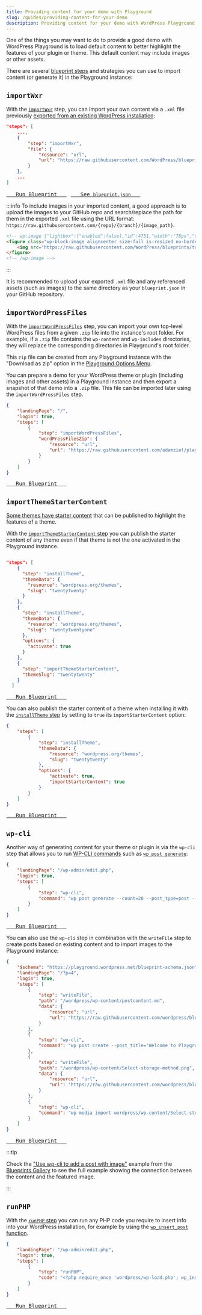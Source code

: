 ```yaml
---
title: Providing content for your demo with Playground
slug: /guides/providing-content-for-your-demo
description: Providing content for your demo with WordPress Playground
---
```


One of the things you may want to do to provide a good demo with WordPress Playground is to load default content to better highlight the features of your plugin or theme. This default content may include images or other assets.

There are several [blueprint steps](/blueprints/steps) and strategies you can use to import content (or generate it) in the Playground instance:

## `importWxr`

With the [`importWxr`](/blueprints/steps#importWxr) step, you can import your own content via a `.xml` file previously [exported from an existing WordPress installation](https://wordpress.org/documentation/article/tools-export-screen/):

```json
"steps": [
	...,
	{
		"step": "importWxr",
		"file": {
			"resource": "url",
			"url": "https://raw.githubusercontent.com/WordPress/blueprints/trunk/blueprints/install-activate-setup-theme-from-gh-repo/blueprint-content.xml"
		}
	},
	...
]
```

[<kbd> &nbsp; Run Blueprint &nbsp; </kbd>](https://playground.wordpress.net/?blueprint-url=https://raw.githubusercontent.com/wordpress/blueprints/trunk/blueprints/install-activate-setup-theme-from-gh-repo/blueprint.json) &nbsp; [<kbd> &nbsp; See <code>blueprint.json</code> &nbsp; </kbd>](https://github.com/WordPress/blueprints/blob/eb6da7dfa295a095eea2e424c0ae83a219803a8d/blueprints/install-activate-setup-theme-from-gh-repo/blueprint.json#L43)

:::info
To include images in your imported content, a good approach is to upload the images to your GitHub repo and search/replace the path for them in the exported `.xml` file using the URL format: `https://raw.githubusercontent.com/{repo}/{branch}/{image_path}`.

```html
<!-- wp:image {"lightbox":{"enabled":false},"id":4751,"width":"78px","sizeSlug":"full","linkDestination":"none","align":"center","className":"no-border"} -->
<figure class="wp-block-image aligncenter size-full is-resized no-border">
	<img src="https://raw.githubusercontent.com/WordPress/blueprints/trunk/blueprints/install-activate-setup-theme-from-gh-repo/images/avatars.png" alt="" class="wp-image-4751" style="width:78px" />
</figure>
<!-- /wp:image -->
```

:::

It is recommended to upload your exported `.xml` file and any referenced assets (such as images) to the same directory as your `blueprint.json` in your GitHub repository.

## `importWordPressFiles`

With the [`importWordPressFiles`](/blueprints/steps#importWordPressFiles) step, you can import your own top-level WordPress files from a given `.zip` file into the instance's root folder. For example, if a `.zip` file contains the `wp-content` and `wp-includes` directories, they will replace the corresponding directories in Playground's root folder.

This `zip` file can be created from any Playground instance with the "Download as zip" option in the [Playground Options Menu](/web-instance#playground-options-menu).

You can prepare a demo for your WordPress theme or plugin (including images and other assets) in a Playground instance and then export a snapshot of that demo into a `.zip` file. This file can be imported later using the `importWordPressFiles` step.

```json
{
	"landingPage": "/",
	"login": true,
	"steps": [
		{
			"step": "importWordPressFiles",
			"wordPressFilesZip": {
				"resource": "url",
				"url": "https://raw.githubusercontent.com/adamziel/playground-sites/main/playground-for-site-builders/playground.zip"
			}
		}
	]
}
```

[<kbd> &nbsp; Run Blueprint &nbsp; </kbd>](https://playground.wordpress.net/builder/builder.html#{%22landingPage%22:%22/%22,%22login%22:true,%22steps%22:[{%22step%22:%22importWordPressFiles%22,%22wordPressFilesZip%22:{%22resource%22:%22url%22,%22url%22:%22https://raw.githubusercontent.com/adamziel/playground-sites/main/playground-for-site-builders/playground.zip%22}}]})

## `importThemeStarterContent`

[Some themes have starter content](https://make.wordpress.org/core/2016/11/30/starter-content-for-themes-in-4-7/) that can be published to highlight the features of a theme.

With the [`importThemeStarterContent` step](/blueprints/steps#importThemeStarterContent) you can publish the starter content of any theme even if that theme is not the one activated in the Playground instance.

```json

"steps": [
    {
      "step": "installTheme",
      "themeData": {
        "resource": "wordpress.org/themes",
        "slug": "twentytwenty"
      }
    },
    {
      "step": "installTheme",
      "themeData": {
        "resource": "wordpress.org/themes",
        "slug": "twentytwentyone"
      },
      "options": {
        "activate": true
      }
    },
    {
      "step": "importThemeStarterContent",
      "themeSlug": "twentytwenty"
    }
  ]

```

[<kbd> &nbsp; Run Blueprint &nbsp; </kbd>](https://playground.wordpress.net/builder/builder.html#{%22steps%22:[{%22step%22:%22installTheme%22,%22themeData%22:{%22resource%22:%22wordpress.org/themes%22,%22slug%22:%22twentytwenty%22}},{%22step%22:%22installTheme%22,%22themeData%22:{%22resource%22:%22wordpress.org/themes%22,%22slug%22:%22twentytwentyone%22},%22options%22:{%22activate%22:true}},{%22step%22:%22importThemeStarterContent%22,%22themeSlug%22:%22twentytwenty%22}]})

You can also publish the starter content of a theme when installing it with the [`installTheme` step](/blueprints/steps#installTheme) by setting to `true` its `importStarterContent` option:

```json
{
	"steps": [
		{
			"step": "installTheme",
			"themeData": {
				"resource": "wordpress.org/themes",
				"slug": "twentytwenty"
			},
			"options": {
				"activate": true,
				"importStarterContent": true
			}
		}
	]
}
```

[<kbd> &nbsp; Run Blueprint &nbsp; </kbd>](https://playground.wordpress.net/builder/builder.html#{%22steps%22:[{%22step%22:%22installTheme%22,%22themeData%22:{%22resource%22:%22wordpress.org/themes%22,%22slug%22:%22twentytwenty%22},%22options%22:{%22activate%22:true,%22importStarterContent%22:true}}]})

## `wp-cli`

Another way of generating content for your theme or plugin is via the `wp-cli` step that allows you to run [WP-CLI commands](https://developer.wordpress.org/cli/commands/) such as [`wp post generate`](https://developer.wordpress.org/cli/commands/post/generate/):

```json
{
	"landingPage": "/wp-admin/edit.php",
	"login": true,
	"steps": [
		{
			"step": "wp-cli",
			"command": "wp post generate --count=20 --post_type=post --post_date=1999-01-04"
		}
	]
}
```

[<kbd> &nbsp; Run Blueprint &nbsp; </kbd>](https://playground.wordpress.net/builder/builder.html#{%22landingPage%22:%22/wp-admin/edit.php%22,%22login%22:true,%22steps%22:[{%22step%22:%22wp-cli%22,%22command%22:%22wp%20post%20generate%20--count=20%20--post_type=post%20--post_date=1999-01-04%22}]})

You can also use the `wp-cli` step in combination with the `writeFile` step to create posts based on existing content and to import images to the Playground instance:

```json
{
	"$schema": "https://playground.wordpress.net/blueprint-schema.json",
	"landingPage": "/?p=4",
	"login": true,
	"steps": [
		{
			"step": "writeFile",
			"path": "/wordpress/wp-content/postcontent.md",
			"data": {
				"resource": "url",
				"url": "https://raw.githubusercontent.com/wordpress/blueprints/trunk/blueprints/wpcli-post-with-image/postcontent.md"
			}
		},
		{
			"step": "wp-cli",
			"command": "wp post create --post_title='Welcome to Playground' --post_status='published' /wordpress/wp-content/postcontent.md"
		},
		{
			"step": "writeFile",
			"path": "/wordpress/wp-content/Select-storage-method.png",
			"data": {
				"resource": "url",
				"url": "https://raw.githubusercontent.com/wordpress/blueprints/trunk/blueprints/wpcli-post-with-image/Select-storage-method.png"
			}
		},
		{
			"step": "wp-cli",
			"command": "wp media import wordpress/wp-content/Select-storage-method.png --post_id=4 --title='Select your storage method' --featured_image"
		}
	]
}
```

[<kbd> &nbsp; Run Blueprint &nbsp; </kbd>](https://playground.wordpress.net/builder/builder.html#{%22$schema%22:%22https://playground.wordpress.net/blueprint-schema.json%22,%22meta%22:{%22title%22:%22Use%20wp-cli%20to%20add%20a%20post%20with%20image%22,%22description%22:%22Use%20wp-cli%20to%20create%20a%20post%20from%20text%20file%20with%20block%20markup%20and%20a%20featured%20image%22,%22author%22:%22bph%22,%22categories%22:[%22Content%22,%22wpcli%22]},%22landingPage%22:%22/?p=4%22,%22login%22:true,%22steps%22:[{%22step%22:%22writeFile%22,%22path%22:%22/wordpress/wp-content/postcontent.md%22,%22data%22:{%22resource%22:%22url%22,%22url%22:%22https://raw.githubusercontent.com/wordpress/blueprints/trunk/blueprints/wpcli-post-with-image/postcontent.md%22}},{%22step%22:%22wp-cli%22,%22command%22:%22wp%20post%20create%20--post_title='Welcome%20to%20Playground'%20--post_status='published'%20/wordpress/wp-content/postcontent.md%22},{%22step%22:%22writeFile%22,%22path%22:%22/wordpress/wp-content/Select-storage-method.png%22,%22data%22:{%22resource%22:%22url%22,%22url%22:%22https://raw.githubusercontent.com/wordpress/blueprints/trunk/blueprints/wpcli-post-with-image/Select-storage-method.png%22}},{%22step%22:%22wp-cli%22,%22command%22:%22wp%20media%20import%20wordpress/wp-content/Select-storage-method.png%20--post_id=4%20--title='Select%20your%20storage%20method'%20--featured_image%22}]})

:::tip

Check the ["Use wp-cli to add a post with image"](https://github.com/WordPress/blueprints/tree/trunk/blueprints/wpcli-post-with-image) example from the [Blueprints Gallery](https://github.com/WordPress/blueprints/blob/trunk/GALLERY.md) to see the full example showing the connection between the content and the featured image.

:::

## `runPHP`

With the [`runPHP` step](https://wordpress.github.io/wordpress-playground/blueprints/steps#runPHP) you can run any PHP code you require to insert info into your WordPress installation, for example by using the [`wp_insert_post` function](https://developer.wordpress.org/reference/functions/wp_insert_post/).

```json
{
	"landingPage": "/wp-admin/edit.php",
	"login": true,
	"steps": [
		{
			"step": "runPHP",
			"code": "<?php require_once 'wordpress/wp-load.php'; wp_insert_post(array('post_title' => 'Simple post from PHP', 'post_content'  => '<!-- wp:paragraph --><p>This is a simple post inserted with wp_insert_post</p><!-- /wp:paragraph -->', 'post_author'   => 1, 'post_status' => 'publish')); ?>"
		}
	]
}
```

[<kbd> &nbsp; Run Blueprint &nbsp; </kbd>](<https://playground.wordpress.net/builder/builder.html#{%22landingPage%22:%22/wp-admin/edit.php%22,%22login%22:true,%22steps%22:[{%22step%22:%22runPHP%22,%22code%22:%22%3C?php%20require_once%20'wordpress/wp-load.php';%20wp_insert_post(array('post_title'%20=%3E%20'Simple%20post%20from%20wp_insert_post',%20'post_content'%20%20=%3E%20'%3C!--%20wp:paragraph%20--%3E%3Cp%3EThis%20is%20a%20simple%20post%20inserted%20with%20wp_insert_post%3C/p%3E%3C!--%20/wp:paragraph%20--%3E',%20'post_author'%20%20%20=%3E%201,%20'post_status'%20=%3E%20'publish'));%20?%3E%22}]}>)

